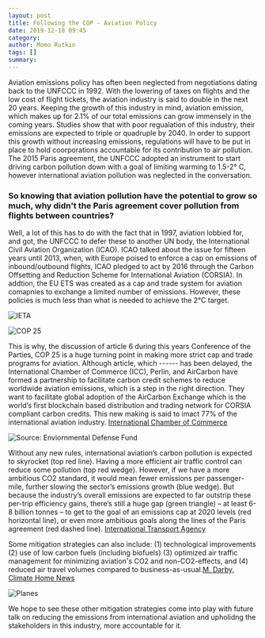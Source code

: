 ```yaml
---
layout: post
title: Following the COP - Aviation Policy
date: 2019-12-18 09:45
category: 
author: Momo Rutkin 
tags: []
summary: 
---
```


Aviation emissions policy has often been neglected from negotiations dating back to the UNFCCC in 1992. With the lowering of taxes on flights and the low cost of flight tickets, the aviation industry is said to double in the next 20 years. Keeping the growth of this industry in mind, aviation emission, which makes up for 2.1% of our total emissions can grow immensely in the coming years. Studies show that with poor regualation of this industry, their emissions are expected to triple or quadruple by 2040. In order to support this growth without increasing emissions, regulations will have to be put in place to hold coorporations accountable for its contribution to air pollution. The 2015 Paris agreement, the UNFCCC adopted an instrument to start driving carbon pollution down with a goal of limiting warming to 1.5-2° C, however international aviation pollution was neglected in the conversation. 

### So knowing that aviation pollution have the potential to grow so much, why didn't the Paris agreement cover pollution from flights between countries?

Well, a lot of this has to do with  the fact that in 1997, aviation lobbied for, and got, the UNFCCC to defer these to another UN body, the International Civil Aviation Organization (ICAO). ICAO talked about the issue for fifteen years until 2013, when, with Europe poised to enforce a cap on emissions of inbound/outbound flights, ICAO pledged to act by 2016 through the Carbon Offsetting and Reduction Scheme for International Aviation (CORSIA). In addtion, the EU ETS was created as a cap and trade system for aviation comapnies to exchange a limited number of emissions. However, these policies is much less than what is needed to achieve the 2°C target.

![IETA](https://www.ieta.org/resources/Aviation/IETA%20IATA%20Workshops/bannerv2.png)

![COP 25](https://dynaimage.cdn.cnn.com/cnn/c_fill,g_auto,w_1200,h_675,ar_16:9/https%3A%2F%2Fcdn.cnn.com%2Fcnnnext%2Fdam%2Fassets%2F191202125415-cop25-madrid.jpg)

This is why, the discussion of article 6 during this years Conference of the Parties, COP 25 is a huge turning point in making more strict cap and trade programs for aviation. Although article, which ------ has been delayed, the International Chamber of Commerce (ICC), Perlin, and AirCarbon have formed a partnership to facilitate carbon credit schemes to reduce worldwide aviation emissions, which is a step in the right direction. They want to facilitate global adoption of the AirCarbon Exchange which is the world’s first blockchain based distribution and trading network for CORSIA compliant carbon credits. This new making is said to imact 77% of the international aviation industry. [International Chamber of Commerce][ITF]

![Source: Enviornmental Defense Fund](http://blogs.edf.org/climatetalks/files/2016/02/ICAO-gap-graph-Feb-2016.png)

Without any new rules, international aviation’s carbon pollution is expected to skyrocket (top red line). Having a more efficient air traffic control can reduce some pollution (top red wedge). However, if we have a more ambitious CO2 standard, it would mean fewer emissions per passenger-mile, further slowing the sector’s emissions growth (blue wedge). But because the industry’s overall emissions are expected to far outstrip these per-trip efficiency gains, there’s still a huge gap (green triangle) – at least 6-8 billion tonnes – to get to the goal of an emissions cap at 2020 levels (red horizontal line), or even more ambitious goals along the lines of the Paris agreement (red dashed line). [International Transport Agency][itf]

Some mitigation strategies can also include: (1) technological improvements (2) use of low carbon fuels (including biofuels)
 (3) optimized air traffic management for minimizing aviation's CO2 and non-CO2-effects, and (4) reduced air travel volumes compared to business-as-usual.[M. Darby, Climate Home News][iii]

![Planes](https://cdn.climatechangenews.com/files/2018/06/LAX_International_Line-up_2.jpg)

We hope to see these other mitigation strategies come into play with future talk on reducing the emissions from international aviation and upholidng the stakeholders in this industry, more accountable for it. 

[ITF]: https://iccwbo.org/media-wall/news-speeches/icc-signs-partnership-at-cop25-to-support-a-carbon-neutral-aviation-industry/
[iii]: https://www.climatechangenews.com/2019/03/06/un-aviation-body-agrees-close-carbon-emissions-loophole/
[gg]: https://www.washingtonpost.com/news/monkey-cage/wp/2016/10/14/the-world-is-about-to-get-tough-on-aviation-emissions-heres-what-you-need-to-know/ 
[itf]: https://www.itf-oecd.org/cop24  
[unfcccc]: https://unfccc.int/news/cop24-capacity-building-hub-officially-opened
